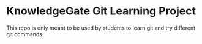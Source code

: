 # KnowledgeGate Git Learning Project

This repo is only meant to be used by students to learn git and try different git commands. 
